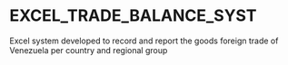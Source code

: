 # EXCEL_TRADE_BALANCE_SYST
Excel system developed to record and report the goods foreign trade of Venezuela per country and regional group
